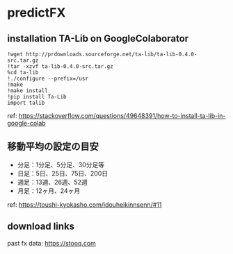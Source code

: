 # predictFX

## installation TA-Lib on GoogleColaborator
```
!wget http://prdownloads.sourceforge.net/ta-lib/ta-lib-0.4.0-src.tar.gz
!tar -xzvf ta-lib-0.4.0-src.tar.gz
%cd ta-lib
!./configure --prefix=/usr
!make
!make install
!pip install Ta-Lib
import talib
```
ref: https://stackoverflow.com/questions/49648391/how-to-install-ta-lib-in-google-colab

## 移動平均の設定の目安

* 分足：1分足、5分足、30分足等 
* 日足：5日、25日、75日、200日 
* 週足：13週、26週、52週 
* 月足：12ヶ月、24ヶ月

ref: https://toushi-kyokasho.com/idouheikinnsenn/#11


## download links
past fx data: https://stooq.com
